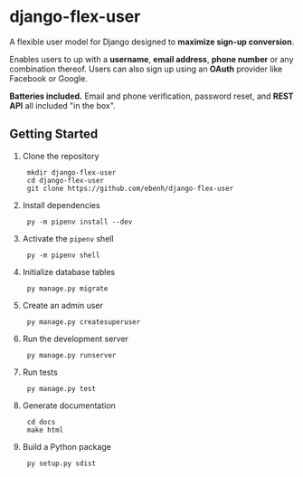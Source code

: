 # django-flex-user

A flexible user model for Django designed to **maximize sign-up conversion**.

Enables users to up with a **username**, **email address**, **phone number** or any combination thereof. Users can also
sign up using an **OAuth** provider like Facebook or Google.

**Batteries included.** Email and phone verification, password reset, and **REST API** all included "in the box".

## Getting Started

1. Clone the repository

        mkdir django-flex-user
        cd django-flex-user
        git clone https://github.com/ebenh/django-flex-user

2. Install dependencies

        py -m pipenv install --dev

3. Activate the `pipenv` shell

        py -m pipenv shell

4. Initialize database tables

        py manage.py migrate

5. Create an admin user

        py manage.py createsuperuser

6. Run the development server

        py manage.py runserver

7. Run tests

        py manage.py test

8. Generate documentation

        cd docs
        make html

9. Build a Python package

        py setup.py sdist
